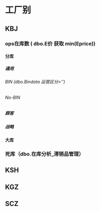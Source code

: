 
# 工厂别 

## KBJ 

 ### ops在库数  ( dbo.E价 获取 min(Eprice))
 #### 分库
 ##### 通用
 ###### BIN (dbo.Bindata 运营区分>'')
 ###### No-BIN
 ##### 顾客
 ##### 战略

#### 大库
 
 
 ### 死库（dbo.在库分析_滞销品管理）
## KSH 
## KGZ

## SCZ

